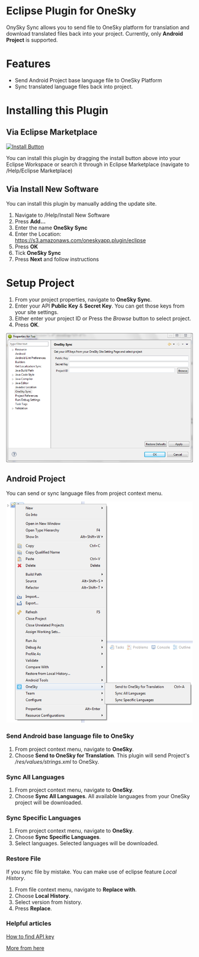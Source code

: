 Eclipse Plugin for OneSky
=========================
OnySky Sync allows you to send file to OneSky platform for translation and download translated files back into your project. Currently, only **Android Project** is supported.

Features
========
* Send Android Project base language file to OneSky Platform
* Sync translated language files back into project.

Installing this Plugin
========================

Via Eclipse Marketplace
-------------------------
[![Install Button](http://marketplace.eclipse.org/sites/all/modules/custom/marketplace/images/installbutton.png)](http://marketplace.eclipse.org/marketplace-client-intro?mpc_install=1605645)

You can install this plugin by dragging the install button above into your Eclipse Workspace or search it through in Eclipse Marketplace (navigate to /Help/Eclipse Marketplace) 

Via Install New Software
--------------------------
You can install this plugin by manually adding the update site.

1. Navigate to /Help/Install New Software
2. Press **Add...**
3. Enter the name **OneSky Sync**
4. Enter the Location: https://s3.amazonaws.com/oneskyapp.plugin/eclipse
5. Press **OK**
6. Tick **OneSky Sync**
7. Press **Next** and follow instructions

Setup Project
==============
1. From your project properties, navigate to **OneSky Sync**. 
2. Enter your API **Public Key** & **Secret Key**. You can get those keys from your site settings.
3. Either enter your project ID or Press the *Browse* button to select project.
4. Press **OK**.  

![Project Properties](/md_imgs/project_properties.png)

Android Project
----------------
You can send or sync language files from project context menu.

![Project Context Menu](/md_imgs/project_context_menu.png)

### Send Android base language file to OneSky
1. From project context menu, navigate to **OneSky**.
2. Choose **Send to OneSky for Translation**. This plugin will send Project's */res/values/strings.xml* to OneSky.

### Sync All Languages
1. From project context menu, navigate to **OneSky**.
2. Choose **Sync All Languages**. All available languages from your OneSky project will be downloaded.

### Sync Specific Languages
1. From project context menu, navigate to **OneSky**.
2. Choose **Sync Specific Languages**. 
3. Select languages. Selected languages will be downloaded.

### Restore File
If you sync file by mistake. You can make use of eclipse feature *Local History*.

1. From file context menu, navigate to **Replace with**.
2. Choose **Local History**.
3. Select version from history.
4. Press **Replace**.

### Helpful articles
[ How to find API key ](http://support.oneskyapp.com/solution/categories/74754/folders/150388/articles/89104-how-to-find-your-api)

[More from here](http://support.oneskyapp.com/solution/categories)
